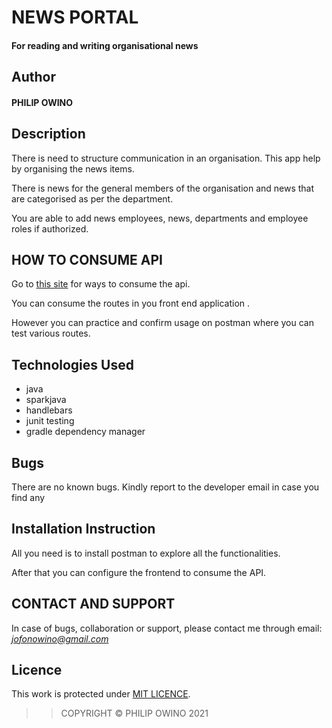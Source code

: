 # NEWS PORTAL

#### For reading and writing organisational news

## Author

#### PHILIP OWINO

## Description

There is need to structure communication in an organisation. This app help by organising the news items.

There is news for the general members of the organisation and news that are categorised as per the department.

You are able to add news employees, news, departments and employee roles if authorized.

## HOW TO CONSUME API

Go to [this site](https://mc-news-portal.herokuapp.com/) for ways to consume the api.

You can consume the routes in you front end application .

However you can practice and confirm usage on postman where you can test various routes.




## Technologies Used
- java
- sparkjava
- handlebars
- junit testing
- gradle dependency manager

## Bugs

There are no known bugs. Kindly report to the developer email in case you find any

## Installation Instruction

All you need is to install postman to explore all the functionalities.

After that you can configure the frontend to consume the API.

## CONTACT AND SUPPORT
In case of bugs, collaboration or support, please contact me through email: *jofonowino@gmail.com*

## Licence

This work is protected under [MIT LICENCE](LICENCE).

>>COPYRIGHT &copy; PHILIP OWINO 2021


